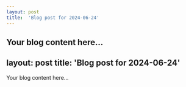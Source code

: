 ```yaml
---
layout: post
title:  'Blog post for 2024-06-24'
---
```

Your blog content here...
---
layout: post
title:  'Blog post for 2024-06-24'
---
Your blog content here...

